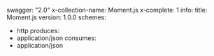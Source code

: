 swagger: "2.0"
x-collection-name: Moment.js
x-complete: 1
info:
  title: Moment.js
  version: 1.0.0
schemes:
- http
produces:
- application/json
consumes:
- application/json
